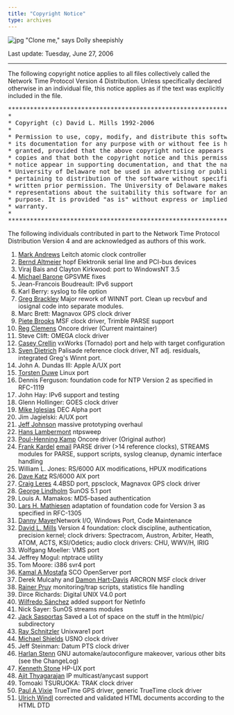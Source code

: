 ```yaml
---
title: "Copyright Notice"
type: archives
---
```


![jpg](/archives/pic/sheepb.jpg) "Clone me," says Dolly sheepishly

Last update: Tuesday, June 27, 2006</csobj>

* * *

The following copyright notice applies to all files collectively called the Network Time Protocol Version 4 Distribution. Unless specifically declared otherwise in an individual file, this notice applies as if the text was explicitly included in the file.  

<pre>***********************************************************************
*                                                                     *
* Copyright (c) David L. Mills 1992-2006                              *
*                                                                     *
* Permission to use, copy, modify, and distribute this software and   *
* its documentation for any purpose with or without fee is hereby     *
* granted, provided that the above copyright notice appears in all    *
* copies and that both the copyright notice and this permission       *
* notice appear in supporting documentation, and that the name        *
* University of Delaware not be used in advertising or publicity      *
* pertaining to distribution of the software without specific,        *
* written prior permission. The University of Delaware makes no       *
* representations about the suitability this software for any         *
* purpose. It is provided "as is" without express or implied          *
* warranty.                                                           *
*                                                                     *
***********************************************************************
</pre>

The following individuals contributed in part to the Network Time Protocol Distribution Version 4 and are acknowledged as authors of this work.

1.  [Mark Andrews](mailto:mark_andrews@isc.org) Leitch atomic clock controller
2.  [Bernd Altmeier](mailto:altmeier@atlsoft.de) hopf Elektronik serial line and PCI-bus devices
3.  Viraj Bais and Clayton Kirkwood: port to WindowsNT 3.5
4.  [Michael Barone](mailto:michael.barone@lmco.com) GPSVME fixes
5.  Jean-Francois Boudreault: IPv6 support
6.  Karl Berry: syslog to file option
7.  [Greg Brackley](mailto:greg.brackley@bigfoot.com) Major rework of WINNT port. Clean up recvbuf and iosignal code into separate modules.
8.  Marc Brett: Magnavox GPS clock driver
9.  [Piete Brooks](mailto:Piete.Brooks@cl.cam.ac.uk) MSF clock driver, Trimble PARSE support
10.  [Reg Clemens](mailto:reg@dwf.com) Oncore driver (Current maintainer)
11.  Steve Clift: OMEGA clock driver
12.  [Casey Crellin](mailto:casey@csc.co.za) vxWorks (Tornado) port and help with target configuration
13.  [Sven Dietrich](mailto:Sven_Dietrich@trimble.COM) Palisade reference clock driver, NT adj. residuals, integrated Greg's Winnt port.
14.  John A. Dundas III: Apple A/UX port
15.  [Torsten Duwe](mailto:duwe@immd4.informatik.uni-erlangen.de) Linux port
16.  Dennis Ferguson: foundation code for NTP Version 2 as specified in RFC-1119
17.  John Hay: IPv6 support and testing
18.  Glenn Hollinger: GOES clock driver
19.  [Mike Iglesias](mailto:iglesias@uci.edu) DEC Alpha port
20.  Jim Jagielski: A/UX port
21.  [Jeff Johnson](mailto:jbj@chatham.usdesign.com) massive prototyping overhaul
22.  [Hans Lambermont](mailto:H.Lambermont@chello.nl) ntpsweep
23.  [Poul-Henning Kamp](mailto:phk@FreeBSD.ORG) Oncore driver (Original author)
24.  [Frank Kardel](https://www4.cs.fau.de/~kardel/) [email](mailto:kardel@ntp.org) PARSE <GENERIC> driver (>14 reference clocks), STREAMS modules for PARSE, support scripts, syslog cleanup, dynamic interface handling
25.  William L. Jones: RS/6000 AIX modifications, HPUX modifications
26.  [Dave Katz](mailto:dkatz@cisco.com) RS/6000 AIX port
27.  [Craig Leres](mailto:leres@ee.lbl.gov) 4.4BSD port, ppsclock, Magnavox GPS clock driver
28.  [George Lindholm](mailto:lindholm@ucs.ubc.ca) SunOS 5.1 port
29.  Louis A. Mamakos: MD5-based authentication
30.  [Lars H. Mathiesen](mailto:thorinn@diku.dk) adaptation of foundation code for Version 3 as specified in RFC-1305
31.  [Danny Mayer](mailto:mayer@ntp.org)Network I/O, Windows Port, Code Maintenance
32.  [David L. Mills](mailto:mills@udel.edu) Version 4 foundation: clock discipline, authentication, precision kernel; clock drivers: Spectracom, Austron, Arbiter, Heath, ATOM, ACTS, KSI/Odetics; audio clock drivers: CHU, WWV/H, IRIG
33.  Wolfgang Moeller: VMS port
34.  Jeffrey Mogul: ntptrace utility
35.  Tom Moore: i386 svr4 port
36.  [Kamal A Mostafa](mailto:kamal@whence.com) SCO OpenServer port
37.  Derek Mulcahy and [Damon Hart-Davis](mailto:d@hd.org) ARCRON MSF clock driver
38.  [Rainer Pruy](mailto:Rainer.Pruy@informatik.uni-erlangen.de) monitoring/trap scripts, statistics file handling
39.  Dirce Richards: Digital UNIX V4.0 port
40.  [Wilfredo Sánchez](mailto:wsanchez@apple.com) added support for NetInfo
41.  Nick Sayer: SunOS streams modules
42.  [Jack Sasportas](mailto:jack@innovativeinternet.com) Saved a Lot of space on the stuff in the html/pic/ subdirectory
43.  [Ray Schnitzler](mailto:schnitz@unipress.com) Unixware1 port
44.  [Michael Shields](mailto:shields@tembel.org) USNO clock driver
45.  Jeff Steinman: Datum PTS clock driver
46.  [Harlan Stenn](mailto:harlan@pfcs.com) GNU automake/autoconfigure makeover, various other bits (see the ChangeLog)
47.  [Kenneth Stone](mailto:ken@sdd.hp.com) HP-UX port
48.  [Ajit Thyagarajan](mailto:ajit@ee.udel.edu) IP multicast/anycast support
49.  Tomoaki TSURUOKA: TRAK clock driver
50.  [Paul A Vixie](mailto:vixie@vix.com) TrueTime GPS driver, generic TrueTime clock driver
51.  [Ulrich Windl](mailto:Ulrich.Windl@rz.uni-regensburg.de) corrected and validated HTML documents according to the HTML DTD